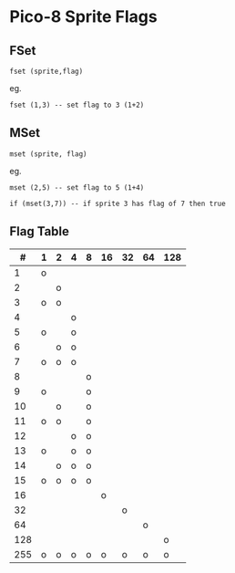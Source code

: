 # Pico-8 Sprite Flags

## FSet

    fset (sprite,flag)
eg. 

    fset (1,3) -- set flag to 3 (1+2)

## MSet

    mset (sprite, flag)
    
eg. 
   
    mset (2,5) -- set flag to 5 (1+4)

    if (mset(3,7)) -- if sprite 3 has flag of 7 then true

## Flag Table


| # | 1 | 2 | 4 | 8 | 16 | 32 | 64 | 128 |
| --- | --- | --- | --- | --- | --- | --- | --- | --- |
| 1 | o |
| 2 || o |
| 3 | o | o |
| 4 ||| o |
| 5 | o || o |
| 6 || o | o |
| 7 | o | o | o |
| 8 |||| o |
| 9 | o |||o |
| 10 || o || o |
| 11 | o | o || o |
| 12 ||| o | o |
| 13 | o || o | o |
| 14 || o | o | o |
| 15 | o | o | o | o |
| 16 ||||| o |
| 32 |||||| o |
| 64 ||||||| o |
| 128 |||||||| o |
| 255 | o | o | o | o | o | o | o | o |
